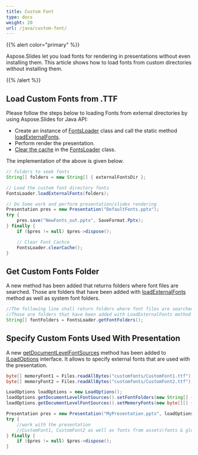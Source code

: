 ```yaml
---
title: Custom Font
type: docs
weight: 20
url: /java/custom-font/
---
```


{{% alert color="primary" %}} 

Aspose.Slides let you load fonts for rendering in presentations without even installing them. This article shows how to load fonts from custom directories without installing them.

{{% /alert %}}

## **Load Custom Fonts from .TTF**
Please follow the steps below to loading Fonts from external directories by using Aspose.Slides for Java API:

- Create an instance of [FontsLoader](https://apireference.aspose.com/slides/java/com.aspose.slides/FontsLoader) class and call the static method [loadExternalFonts](https://apireference.aspose.com/slides/java/com.aspose.slides/FontsLoader#loadExternalFonts-java.lang.String:A-).
- Perform render the presentation.
- [Clear the cache](https://apireference.aspose.com/slides/java/com.aspose.slides/FontsLoader#clearCache--) in the [FontsLoader](https://apireference.aspose.com/slides/java/com.aspose.slides/FontsLoader) class.

The implementation of the above is given below.

```java
// folders to seek fonts
String[] folders = new String[] { externalFontsDir };

// Load the custom font directory fonts
FontsLoader.loadExternalFonts(folders);

// Do Some work and perform presentation/slides rendering
Presentation pres = new Presentation("DefaultFonts.pptx");
try {
    pres.save("NewFonts_out.pptx", SaveFormat.Pptx);
} finally {
    if ($pres != null) $pres->dispose();

    // Clear Font Cachce
    FontsLoader.clearCache();
}
```

## **Get Custom Fonts Folder**
A new method has been added that returns folders where font files are searched. Those are folders that have been added with [loadExternalFonts](https://apireference.aspose.com/slides/java/com.aspose.slides/FontsLoader#loadExternalFonts-java.lang.String:A-) method as well as system font folders.

```java
//The following line shall return folders where font files are searched.
//Those are folders that have been added with LoadExternalFonts method as well as system font folders.
String[] fontFolders = FontsLoader.getFontFolders();
```

## **Specify Custom Fonts Used With Presentation**
A new [getDocumentLevelFontSources](https://apireference.aspose.com/slides/java/com.aspose.slides/ILoadOptions#getDocumentLevelFontSources--) method has been added to [ILoadOptions](https://apireference.aspose.com/slides/java/com.aspose.slides/ILoadOptions) interface. It allows to specify external fonts that are used with the presentation.

```java
byte[] memoryFont1 = Files.readAllBytes("customfonts/CustomFont1.ttf");
byte[] memoryFont2 = Files.readAllBytes("customfonts/CustomFont2.ttf");

LoadOptions loadOptions = new LoadOptions();
loadOptions.getDocumentLevelFontSources().setFontFolders(new String[] { "assets/fonts", "global/fonts" });
loadOptions.getDocumentLevelFontSources().setMemoryFonts(new byte[][] { memoryFont1, memoryFont2 });

Presentation pres = new Presentation("MyPresentation.pptx", loadOptions);
try {
    //work with the presentation
    //CustomFont1, CustomFont2 as well as fonts from assets\fonts & global\fonts folders and their subfolders are available to the presentation
} finally {
    if ($pres != null) $pres->dispose();
}
```



